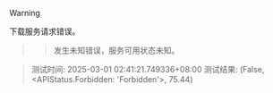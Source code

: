 > [!WARNING]
下载服务请求错误。
>> 发生未知错误，服务可用状态未知。



> 测试时间: 2025-03-01 02:41:21.749336+08:00
> 测试结果: (False, <APIStatus.Forbidden: 'Forbidden'>, 75.44)
